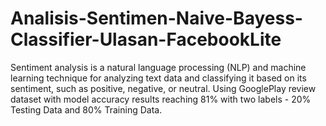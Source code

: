 # Analisis-Sentimen-Naive-Bayess-Classifier-Ulasan-FacebookLite
Sentiment analysis is a natural language processing (NLP) and machine learning technique for analyzing text data and classifying it based on its sentiment, such as positive, negative, or neutral. Using GooglePlay review dataset with model accuracy results reaching 81% with two labels - 20% Testing Data and 80% Training Data.
